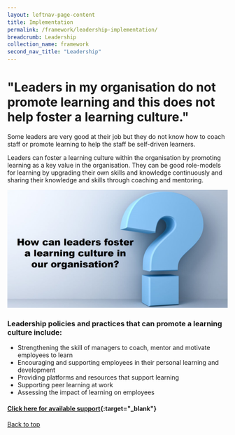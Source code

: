 ```yaml
---
layout: leftnav-page-content
title: Implementation
permalink: /framework/leadership-implementation/
breadcrumb: Leadership
collection_name: framework
second_nav_title: "Leadership"
---
```




# **"Leaders in my organisation do not promote learning and this does not help foster a learning culture."**

Some leaders are very good at their job but they do not know how to coach staff or promote learning to help the staff be self-driven learners. 

Leaders can foster a learning culture within the organisation by promoting learning as a key value in the organisation. They can be good role-models for learning by upgrading their own skills and knowledge continuously and sharing their knowledge and skills through coaching and mentoring.

<img src="/images/implementation/leadership.jpg">

### **Leadership policies and practices that can promote a learning culture include:**

- Strengthening the skill of managers to coach, mentor and motivate employees to learn
- Encouraging and supporting employees in their personal learning and development
- Providing platforms and resources that support learning
- Supporting peer learning at work
- Assessing the impact of learning on employees



#### [Click here for available support](https://nyp-wpl-staging.netlify.com/framework/leadership-support/){:target="_blank"}

[Back to top](#top)
